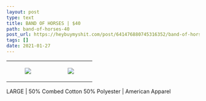 ```yaml
---
layout: post
type: text
title: BAND OF HORSES | $40
path: band-of-horses-40
post_url: https://heybuymyshit.com/post/641476880745316352/band-of-horses-40
tags: []
date: 2021-01-27
---
```




<table style="width:100%;"><tr><td style="vertical-align:top;">
      <figure class="tmblr-full" data-orig-height="2048" data-orig-width="1365" data-orig-src="https://concertshirts.netlify.app/shirts/0135/0135-01.jpg"><img src="https://64.media.tumblr.com/3204c50a716cb8852222ceb890beaef8/ca7100c89b62431d-3b/s540x810/f52dc3685f1b50bb5ffcebb70ed044715b91cbab.jpg" data-orig-height="2048" data-orig-width="1365" data-orig-src="https://concertshirts.netlify.app/shirts/0135/0135-01.jpg"/></figure></td>
    <td style="vertical-align:top;">
      <figure class="tmblr-full" data-orig-height="2048" data-orig-width="1365" data-orig-src="https://concertshirts.netlify.app/shirts/0135/0135-02.jpg"><img src="https://64.media.tumblr.com/63a3296f59386d0952d07aced32c1685/ca7100c89b62431d-d1/s540x810/9c1de22b7f0ab2ae395e742bdfbeba150d15c069.jpg" data-orig-height="2048" data-orig-width="1365" data-orig-src="https://concertshirts.netlify.app/shirts/0135/0135-02.jpg"/></figure></td>
  </tr></table><p>
  LARGE | 50% Combed Cotton 50% Polyester | American Apparel
</p>
